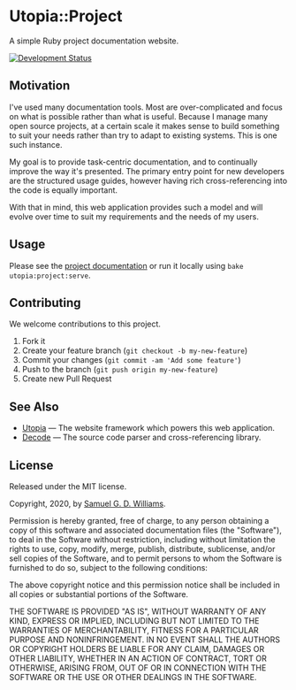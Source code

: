 # Utopia::Project

A simple Ruby project documentation website.

[![Development Status](https://github.com/socketry/utopia-project/workflows/Development/badge.svg)](https://github.com/socketry/utopia-project/actions?workflow=Development)

## Motivation

I've used many documentation tools. Most are over-complicated and focus on what is possible rather than what is useful. Because I manage many open source projects, at a certain scale it makes sense to build something to suit your needs rather than try to adapt to existing systems. This is one such instance.

My goal is to provide task-centric documentation, and to continually improve the way it's presented. The primary entry point for new developers are the structured usage guides, however having rich cross-referencing into the code is equally important.

With that in mind, this web application provides such a model and will evolve over time to suit my requirements and the needs of my users.

## Usage

Please see the <a href="https://socketry.github.io/utopia-project/">project documentation</a> or run it locally using `bake utopia:project:serve`.

## Contributing

We welcome contributions to this project.

1.  Fork it
2.  Create your feature branch (`git checkout -b my-new-feature`)
3.  Commit your changes (`git commit -am 'Add some feature'`)
4.  Push to the branch (`git push origin my-new-feature`)
5.  Create new Pull Request

## See Also

  - [Utopia](https://github.com/socketry/utopia) — The website framework which powers this web application.
  - [Decode](https://github.com/ioquatix/decode) — The source code parser and cross-referencing library.

## License

Released under the MIT license.

Copyright, 2020, by [Samuel G. D. Williams](http://www.codeotaku.com).

Permission is hereby granted, free of charge, to any person obtaining a copy
of this software and associated documentation files (the "Software"), to deal
in the Software without restriction, including without limitation the rights
to use, copy, modify, merge, publish, distribute, sublicense, and/or sell
copies of the Software, and to permit persons to whom the Software is
furnished to do so, subject to the following conditions:

The above copyright notice and this permission notice shall be included in
all copies or substantial portions of the Software.

THE SOFTWARE IS PROVIDED "AS IS", WITHOUT WARRANTY OF ANY KIND, EXPRESS OR
IMPLIED, INCLUDING BUT NOT LIMITED TO THE WARRANTIES OF MERCHANTABILITY,
FITNESS FOR A PARTICULAR PURPOSE AND NONINFRINGEMENT. IN NO EVENT SHALL THE
AUTHORS OR COPYRIGHT HOLDERS BE LIABLE FOR ANY CLAIM, DAMAGES OR OTHER
LIABILITY, WHETHER IN AN ACTION OF CONTRACT, TORT OR OTHERWISE, ARISING FROM,
OUT OF OR IN CONNECTION WITH THE SOFTWARE OR THE USE OR OTHER DEALINGS IN
THE SOFTWARE.
